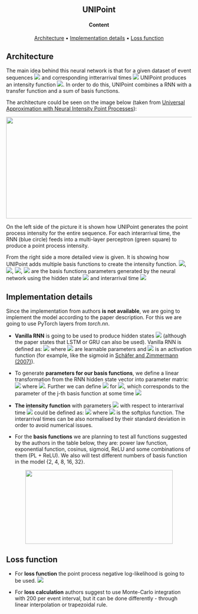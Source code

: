 <h2 align="center"> UNIPoint </h2>

<h4 align="center"> Content </h4>

<p align="center">
  <a href="#architecture">Architecture</a> •
  <a href="#implementation-details">Implementation details</a> •
  <a href="#loss-function">Loss function</a>
</p>

## Architecture

The main idea behind this neural network is that for a given dataset of event sequences <img src="https://latex.codecogs.com/png.latex?\{t_i\}_{i=1}^N" /></a> and corresponding intterarrival times <img src="https://latex.codecogs.com/png.latex?\tau_i&space;=&space;t_i&space;-&space;t_{i-1}" /></a> UNIPoint produces an intensity function <img src="https://latex.codecogs.com/png.latex?\hat{\lambda}" /></a>. In order to do this, UNIPoint combines a RNN with a transfer function and a sum of basis functions. 

The architecture could be seen on the image below (taken from <a href="https://paperpile.com/shared/uEtljl" target="_blank">Universal Approximation with Neural Intensity Point Processes</a>):

<p align="center">
  <img width="680" height="275" src="https://github.com/rodrigorivera/mds20_deepfolio/blob/main/images/unipoint_fig.PNG">
</p>

On the left side of the picture it is shown how UNIPoint generates the point process intensity for the entire sequence. For each interarrival time, the RNN (blue circle) feeds into a multi-layer perceptron (green square) to produce a point process intensity.

From the right side a more detailed view is given. It is showing how UNIPoint adds multiple basis functions to create the intensity function. <img src="https://latex.codecogs.com/png.latex?p_0"/></a>, <img src="https://latex.codecogs.com/png.latex?p_1"/></a>, <img src="https://latex.codecogs.com/png.latex?p_2"/></a>, <img src="https://latex.codecogs.com/png.latex?p_3"/></a> are the basis functions parameters generated by the neural network using the hidden state <img src="https://latex.codecogs.com/png.latex?h_1"/></a> and interarrival time <img src="https://latex.codecogs.com/png.latex?\tau_2" /></a>

## Implementation details

Since the implementation from authors **is not available**, we are going to implement the model according to the paper description. For this we are going to use PyTorch layers from *torch.nn*.

* **Vanilla RNN** is going to be used to produce hidden states <img src="https://latex.codecogs.com/png.latex?h_i&space;\in&space;R^M" /></a> (although the paper states that LSTM or GRU can also be used). Vanilla RNN is defined as:
<img src="https://latex.codecogs.com/png.latex?h_i&space;=&space;f(Wh_{i-1}&space;&plus;&space;v\tau_i&space;&plus;&space;b)" /></a>
where <img src="https://latex.codecogs.com/png.latex?W,&space;v,&space;b,&space;h_0" /></a> are learnable parameters and <img src="https://latex.codecogs.com/png.latex?f" /></a> is an activation function (for example, like the sigmoid in <a href="https://link.springer.com/chapter/10.1007/11840817_66" target="_blank">Schäfer and Zimmermann (2007)</a>).

* To generate **parameters for our basis functions**, we define a linear transformation from the RNN hidden state vector into parameter matrix:
<img src="https://latex.codecogs.com/png.latex?P&space;=&space;Ah_i&space;&plus;&space;B,&space;t_i&space;<&space;t&space;\leq&space;t_{i&plus;1}" /></a>
where <img src="https://latex.codecogs.com/png.latex?P&space;\in&space;R^{J\times&space;|\mathcal{P}|},&space;A&space;\in&space;R^{J\times&space;|\mathcal{P}|},&space;B&space;\in&space;R^{J\times&space;|\mathcal{P}|}" /></a>. Further we can define <img src="https://latex.codecogs.com/png.latex?p_j&space;\doteq&space;P_{(j,\cdot&space;)}&space;\in&space;R^{|\mathcal{P}|}" /></a> for <img src="https://latex.codecogs.com/png.latex?j&space;\in&space;\{&space;1,...,J\}" /></a>, which corresponds to the parameter of the j-th basis function at some time <img src="https://latex.codecogs.com/png.latex?t_i&space;<&space;t&space;\leq&space;t_{i&plus;1}" /></a>

* **The intensity function** with parameters <img src="https://latex.codecogs.com/png.latex?p_1,...,p_J" /></a> with respect to interarrival time <img src="https://latex.codecogs.com/png.latex?\tau&space;=&space;t&space;-&space;t_i" /></a> could be defined as:
<img src="https://latex.codecogs.com/png.latex?\hat{\lambda}(\tau)&space;=&space;f_{SP}&space;[\sum_{j=1}^J&space;\phi(\tau;p_j)],&space;t_i&space;<&space;t&space;\leq&space;t_{i&plus;1}" /></a>
where <img src="https://latex.codecogs.com/png.latex?f_{SP}(x)&space;=&space;log(1&plus;e^x)" /></a> is the softplus function.
The interarrival times can be also normalised by their standard deviation in order to avoid numerical issues.

* For the **basis functions** we are planning to test all functions suggested by the authors in the table below, they are: power law function, exponential function, cosinus, sigmoid, ReLU and some combinations of them (PL + ReLU). We also will test different numbers of basis function in the model {2, 4, 8, 16, 32}.

<p align="center">
  <img width="400" height="200" src="https://github.com/rodrigorivera/mds20_deepfolio/blob/main/images/basis_func.PNG">
</p>

## Loss function

* For **loss function** the point process negative log-likelihood is going to be used.
<img src="https://latex.codecogs.com/png.latex?L&space;=&space;[\prod_{i=1}^N&space;\lambda^*(t_i)]&space;exp(\int_{0}^{T}&space;\lambda^*(s)ds))"  /></a>

* For **loss calculation** authors suggest to use Monte-Carlo integration with 200 per event interval, but it can be done differently - through linear interpolation or trapezoidal rule.
